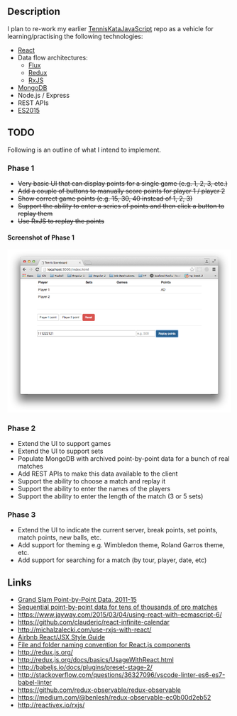 
## Description

I plan to re-work my earlier [TennisKataJavaScript](https://github.com/taylorjg/TennisKataJavaScript)
repo as a vehicle for learning/practising the following technologies: 

* [React](https://facebook.github.io/react/)
* Data flow architectures:
    * [Flux](https://facebook.github.io/react/docs/flux-overview.html)
    * [Redux](http://redux.js.org/)
    * [RxJS](https://github.com/Reactive-Extensions/RxJS)
* [MongoDB](https://docs.mongodb.com/ecosystem/drivers/node-js/)
* Node.js / Express
* REST APIs
* [ES2015](https://babeljs.io/docs/learn-es2015/)

## TODO

Following is an outline of what I intend to implement.

### Phase 1

* ~~Very basic UI that can display points for a single game (e.g. 1, 2, 3, etc.)~~
* ~~Add a couple of buttons to manually score points for player 1 / player 2~~
* ~~Show correct game points (e.g. 15, 30, 40 instead of 1, 2, 3)~~ 
* ~~Support the ability to enter a series of points and then click a button to replay them~~
* ~~Use RxJS to replay the points~~

#### Screenshot of Phase 1

![ScreenshotPhase1](screenshots/ScreenshotPhase1.png)

### Phase 2

* Extend the UI to support games
* Extend the UI to support sets
* Populate MongoDB with archived point-by-point data for a bunch of real matches
* Add REST APIs to make this data available to the client
* Support the ability to choose a match and replay it
* Support the ability to enter the names of the players
* Support the ability to enter the length of the match (3 or 5 sets)

### Phase 3

* Extend the UI to indicate the current server, break points, set points, match points, new balls, etc.
* Add support for theming e.g. Wimbledon theme, Roland Garros theme, etc.
* Add support for searching for a match (by tour, player, date, etc)  

## Links

* [Grand Slam Point-by-Point Data, 2011-15](https://github.com/JeffSackmann/tennis_slam_pointbypoint)
* [Sequential point-by-point data for tens of thousands of pro matches](https://github.com/JeffSackmann/tennis_pointbypoint)
* https://www.jayway.com/2015/03/04/using-react-with-ecmascript-6/
* https://github.com/clauderic/react-infinite-calendar
* http://michalzalecki.com/use-rxjs-with-react/
* [Airbnb React/JSX Style Guide](https://github.com/airbnb/javascript/tree/master/react)
* [File and folder naming convention for React.js components](https://gist.github.com/koistya/d7a507438c741ee6adb5)
* http://redux.js.org/
* http://redux.js.org/docs/basics/UsageWithReact.html
* http://babeljs.io/docs/plugins/preset-stage-2/
* http://stackoverflow.com/questions/36327096/vscode-linter-es6-es7-babel-linter
* https://github.com/redux-observable/redux-observable
* https://medium.com/@benlesh/redux-observable-ec0b00d2eb52
* http://reactivex.io/rxjs/
